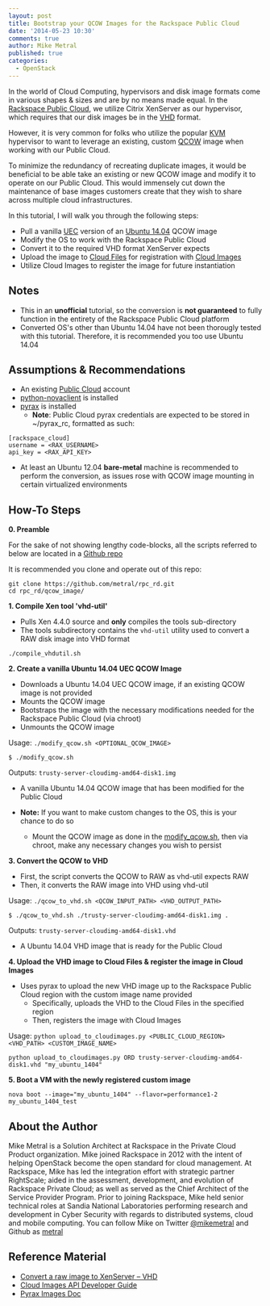 ```yaml
---
layout: post
title: Bootstrap your QCOW Images for the Rackspace Public Cloud
date: '2014-05-23 10:30'
comments: true
author: Mike Metral
published: true
categories:
  - OpenStack
---
```


In the world of Cloud Computing, hypervisors and disk image formats come in
various shapes & sizes and are by no means made equal.
In the [Rackspace Public Cloud](https://rackspace.com/cloud/servers), we utilize Citrix XenServer as our
hypervisor, which requires that our disk images be in the
[VHD](https://en.wikipedia.org/wiki/VHD_\(file_format\)) format.

<!-- more -->

However, it is very common for folks who utilize the popular
[KVM](https://en.wikipedia.org/wiki/Kernel-based_Virtual_Machine) hypervisor to
want to leverage an existing, custom [QCOW](https://en.wikipedia.org/wiki/Qcow)
image when working with our Public Cloud.

To minimize the redundancy of recreating duplicate images, it would be beneficial
to be able take an existing or new QCOW image and modify it to operate on our Public
Cloud. This would immensely cut down the maintenance of base images customers
create that they wish to share across multiple cloud infrastructures.

In this tutorial, I will walk you through the following steps:

* Pull a vanilla
[UEC](https://en.wikipedia.org/wiki/Ubuntu_Enterprise_Cloud#Cloud_computing)
version of an [Ubuntu 14.04](https://cloud-images.ubuntu.com/trusty/current/) QCOW image
* Modify the OS to work with the Rackspace Public Cloud
* Convert it to the required VHD format XenServer expects
* Upload the image to [Cloud Files](https://rackspace.com/cloud/files) for registration with [Cloud Images](https://www.rackspace.com/cloud/images/)
* Utilize Cloud Images to register the image for future instantiation

## Notes
* This in an __unofficial__ tutorial, so the conversion is __not guaranteed__ to fully function in the entirety of the Rackspace Public
  Cloud platform
* Converted OS's other than Ubuntu 14.04 have not been thorougly tested with this tutorial.
  Therefore, it is recommended you too use Ubuntu 14.04

## Assumptions & Recommendations

* An existing [Public Cloud](https://mycloud.rackspace.com) account
* [python-novaclient](https://www.rackspace.com/knowledge_center/article/installing-python-novaclient-on-linux-and-mac-os) is installed
* [pyrax](https://github.com/rackspace/pyrax) is installed
    * __Note__: Public Cloud pyrax credentials are expected to be stored in ~/pyrax_rc, formatted as such:

```
[rackspace_cloud]
username = <RAX_USERNAME>
api_key = <RAX_API_KEY>
```
* At least an Ubuntu 12.04 __bare-metal__ machine is recommended to perform the conversion, as issues rose
  with QCOW image mounting in certain virtualized environments

## How-To Steps

__0. Preamble__

For the sake of not showing lengthy code-blocks, all the scripts referred to
below are located in a [Github repo](https://github.com/metral/rpc_rd/tree/master/qcow_image)

It is recommended you clone and operate out of this repo:
```
git clone https://github.com/metral/rpc_rd.git
cd rpc_rd/qcow_image/
```

__1. Compile Xen tool 'vhd-util'__

* Pulls Xen 4.4.0 source and __only__ compiles the tools sub-directory
* The tools subdirectory contains the `vhd-util` utility used to convert a RAW disk image into VHD format

```
./compile_vhdutil.sh
```

__2. Create a vanilla Ubuntu 14.04 UEC QCOW Image__

* Downloads a Ubuntu 14.04 UEC QCOW image, if an existing QCOW image is not provided
* Mounts the QCOW image
* Bootstraps the image with the necessary modifications needed for the Rackspace Public Cloud (via chroot)
* Unmounts the QCOW image

Usage: `./modify_qcow.sh <OPTIONAL_QCOW_IMAGE>`
```
$ ./modify_qcow.sh
```

Outputs: `trusty-server-cloudimg-amd64-disk1.img`

* A vanilla Ubuntu 14.04 QCOW image that has been modified for the Public Cloud

* __Note:__ If you want to make custom changes to the OS, this is your chance to do
  so
  * Mount the QCOW image as done in the
  [modify_qcow.sh](https://git.io/-4PHGQ), then via chroot, make any necessary changes you wish to persist

__3. Convert the QCOW to VHD__

* First, the script converts the QCOW to RAW as vhd-util expects RAW
* Then, it converts the RAW image into VHD using vhd-util

Usage: `./qcow_to_vhd.sh <QCOW_INPUT_PATH> <VHD_OUTPUT_PATH>`
```
$ ./qcow_to_vhd.sh ./trusty-server-cloudimg-amd64-disk1.img .
```

Outputs: `trusty-server-cloudimg-amd64-disk1.vhd`

* A Ubuntu 14.04 VHD image that is ready for the Public Cloud

__4. Upload the VHD image to Cloud Files & register the image in Cloud Images__

* Uses pyrax to upload the new VHD image up to the Rackspace Public Cloud region with the custom image name provided
    * Specifically, uploads the VHD to the Cloud Files in the specified region
    * Then, registers the image with Cloud Images

Usage: `python upload_to_cloudimages.py <PUBLIC_CLOUD_REGION> <VHD_PATH> <CUSTOM_IMAGE_NAME>`
```
python upload_to_cloudimages.py ORD trusty-server-cloudimg-amd64-disk1.vhd "my_ubuntu_1404"
```

__5. Boot a VM with the newly registered custom image__

```
nova boot --image="my_ubuntu_1404" --flavor=performance1-2 my_ubuntu_1404_test
```

## About the Author
Mike Metral is a Solution Architect at Rackspace in the Private Cloud Product
organization. Mike joined Rackspace in 2012 with the intent of helping
OpenStack become the open standard for cloud management. At Rackspace, Mike has
led the integration effort with strategic partner RightScale; aided in the
assessment, development, and evolution of Rackspace Private Cloud; as well as
served as the Chief Architect of the Service Provider Program. Prior to joining
Rackspace, Mike held senior technical roles at Sandia National Laboratories
performing research and development in Cyber Security with regards to
distributed systems, cloud and mobile computing. You can follow Mike on Twitter
[@mikemetral](https://twitter.com/mikemetral) and Github as
[metral](https://github.com/metral)

## Reference Material
* [Convert a raw image to XenServer – VHD](https://blogs.citrix.com/2012/10/04/convert-a-raw-image-to-xenserver-vhd/)
* [Cloud Images API Developer Guide](https://docs.rackspace.com/images/api/v2/ci-devguide/content/ch_image_preface.html)
* [Pyrax Images Doc](https://github.com/rackspace/pyrax/blob/master/docs/images.md)
